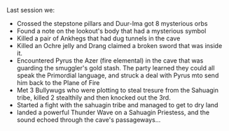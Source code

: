 Last session we:

* Crossed the stepstone pillars and Duur-Ima got 8 mysterious orbs
* Found a note on the lookout's body that had a mysterious symbol
* Killed a pair of Ankhegs that had dug tunnels in the cave
* Killed an Ochre jelly and Drang claimed a broken sword that was inside it.
* Encountered Pyrus the Azer (fire elemental) in the cave that was guarding the smuggler's gold stash. The party learned they could all speak the Primordial language, and struck a deal with Pyrus mto send him back to the Plane of Fire
* Met 3 Bullywugs who were plotting to steal tresure from the Sahuagin tribe, killed 2 stealthily and then knocked out the 3rd.
* Started a fight with the sahuagin tribe and managed to get to dry land
* landed a powerful Thunder Wave on a Sahuagin Priestess, and the sound echoed through the cave's passageways...